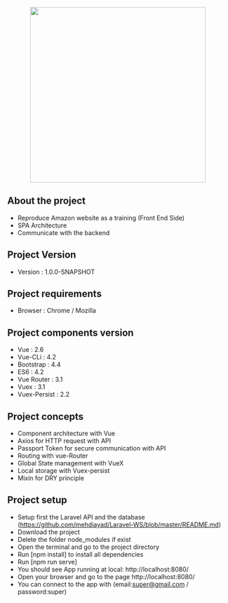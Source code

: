 <p align="center"><img src="https://upload.wikimedia.org/wikipedia/commons/9/95/Vue.js_Logo_2.svg" width="400"></p>


## About the project

- Reproduce Amazon website as a training (Front End Side)
- SPA Architecture
- Communicate with the backend

## Project Version

- Version : 1.0.0-SNAPSHOT


## Project requirements

- Browser : Chrome / Mozilla

## Project components version

- Vue : 2.6
- Vue-CLi : 4.2
- Bootstrap : 4.4
- ES6 : 4.2
- Vue Router : 3.1
- Vuex : 3.1
- Vuex-Persist : 2.2

## Project concepts

- Component architecture with Vue
- Axios for HTTP request with API
- Passport Token for secure communication with API
- Routing with vue-Router
- Global State management with VueX
- Local storage with Vuex-persist
- Mixin for DRY principle

## Project setup

- Setup first the  Laravel API and the database (https://github.com/mehdiayad/Laravel-WS/blob/master/README.md)
- Download the project
- Delete the folder node_modules if exist
- Open the terminal and go to the project directory
- Run [npm install] to install all dependencies
- Run [npm run serve]
- You should see App running at local: http://localhost:8080/ 
- Open your browser and go to the page http://localhost:8080/
- You can connect to the app with (email:super@gmail.com / password:super)
